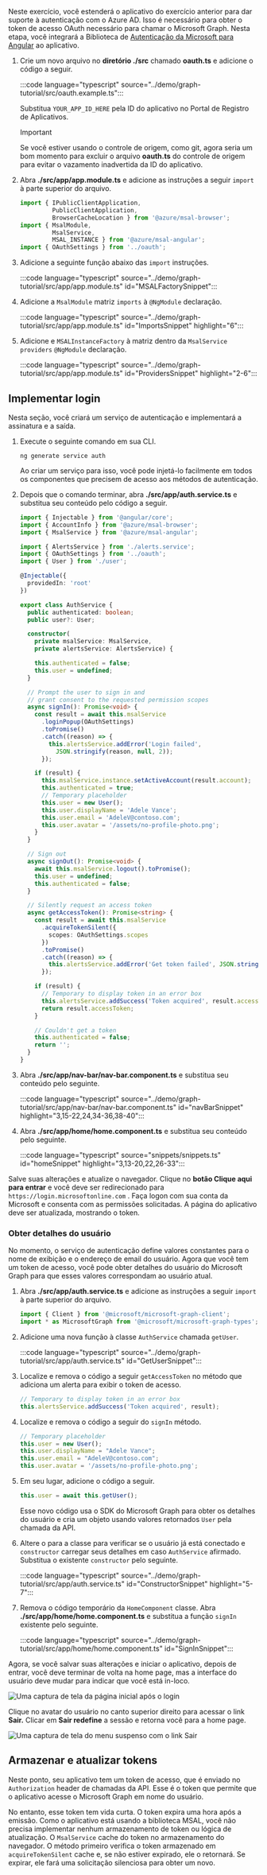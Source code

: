 <!-- markdownlint-disable MD002 MD041 -->

Neste exercício, você estenderá o aplicativo do exercício anterior para dar suporte à autenticação com o Azure AD. Isso é necessário para obter o token de acesso OAuth necessário para chamar o Microsoft Graph. Nesta etapa, você integrará a Biblioteca de [Autenticação da Microsoft para Angular](https://github.com/AzureAD/microsoft-authentication-library-for-js/blob/dev/lib/msal-angular/README.md) ao aplicativo.

1. Crie um novo arquivo no **diretório ./src** chamado **oauth.ts** e adicione o código a seguir.

    :::code language="typescript" source="../demo/graph-tutorial/src/oauth.example.ts":::

    Substitua `YOUR_APP_ID_HERE` pela ID do aplicativo no Portal de Registro de Aplicativos.

    > [!IMPORTANT]
    > Se você estiver usando o controle de origem, como git, agora seria um bom momento para excluir o arquivo **oauth.ts** do controle de origem para evitar o vazamento inadvertida da ID do aplicativo.

1. Abra **./src/app/app.module.ts** e adicione as instruções a seguir `import` à parte superior do arquivo.

    ```typescript
    import { IPublicClientApplication,
             PublicClientApplication,
             BrowserCacheLocation } from '@azure/msal-browser';
    import { MsalModule,
             MsalService,
             MSAL_INSTANCE } from '@azure/msal-angular';
    import { OAuthSettings } from '../oauth';
    ```

1. Adicione a seguinte função abaixo das `import` instruções.

    :::code language="typescript" source="../demo/graph-tutorial/src/app/app.module.ts" id="MSALFactorySnippet":::

1. Adicione a `MsalModule` matriz `imports` à `@NgModule` declaração.

    :::code language="typescript" source="../demo/graph-tutorial/src/app/app.module.ts" id="ImportsSnippet" highlight="6":::

1. Adicione e `MSALInstanceFactory` à matriz dentro da `MsalService` `providers` `@NgModule` declaração.

    :::code language="typescript" source="../demo/graph-tutorial/src/app/app.module.ts" id="ProvidersSnippet" highlight="2-6":::

## <a name="implement-sign-in"></a>Implementar login

Nesta seção, você criará um serviço de autenticação e implementará a assinatura e a saída.

1. Execute o seguinte comando em sua CLI.

    ```Shell
    ng generate service auth
    ```

    Ao criar um serviço para isso, você pode injetá-lo facilmente em todos os componentes que precisem de acesso aos métodos de autenticação.

1. Depois que o comando terminar, abra **./src/app/auth.service.ts** e substitua seu conteúdo pelo código a seguir.

    ```typescript
    import { Injectable } from '@angular/core';
    import { AccountInfo } from '@azure/msal-browser';
    import { MsalService } from '@azure/msal-angular';

    import { AlertsService } from './alerts.service';
    import { OAuthSettings } from '../oauth';
    import { User } from './user';

    @Injectable({
      providedIn: 'root'
    })

    export class AuthService {
      public authenticated: boolean;
      public user?: User;

      constructor(
        private msalService: MsalService,
        private alertsService: AlertsService) {

        this.authenticated = false;
        this.user = undefined;
      }

      // Prompt the user to sign in and
      // grant consent to the requested permission scopes
      async signIn(): Promise<void> {
        const result = await this.msalService
          .loginPopup(OAuthSettings)
          .toPromise()
          .catch((reason) => {
            this.alertsService.addError('Login failed',
              JSON.stringify(reason, null, 2));
          });

        if (result) {
          this.msalService.instance.setActiveAccount(result.account);
          this.authenticated = true;
          // Temporary placeholder
          this.user = new User();
          this.user.displayName = 'Adele Vance';
          this.user.email = 'AdeleV@contoso.com';
          this.user.avatar = '/assets/no-profile-photo.png';
        }
      }

      // Sign out
      async signOut(): Promise<void> {
        await this.msalService.logout().toPromise();
        this.user = undefined;
        this.authenticated = false;
      }

      // Silently request an access token
      async getAccessToken(): Promise<string> {
        const result = await this.msalService
          .acquireTokenSilent({
            scopes: OAuthSettings.scopes
          })
          .toPromise()
          .catch((reason) => {
            this.alertsService.addError('Get token failed', JSON.stringify(reason, null, 2));
          });

        if (result) {
          // Temporary to display token in an error box
          this.alertsService.addSuccess('Token acquired', result.accessToken);
          return result.accessToken;
        }

        // Couldn't get a token
        this.authenticated = false;
        return '';
      }
    }
    ```

1. Abra **./src/app/nav-bar/nav-bar.component.ts** e substitua seu conteúdo pelo seguinte.

    :::code language="typescript" source="../demo/graph-tutorial/src/app/nav-bar/nav-bar.component.ts" id="navBarSnippet" highlight="3,15-22,24,34-36,38-40":::

1. Abra **./src/app/home/home.component.ts** e substitua seu conteúdo pelo seguinte.

    :::code language="typescript" source="snippets/snippets.ts" id="homeSnippet" highlight="3,13-20,22,26-33":::

Salve suas alterações e atualize o navegador. Clique no **botão Clique aqui para entrar** e você deve ser redirecionado para `https://login.microsoftonline.com` . Faça logon com sua conta da Microsoft e consenta com as permissões solicitadas. A página do aplicativo deve ser atualizada, mostrando o token.

### <a name="get-user-details"></a>Obter detalhes do usuário

No momento, o serviço de autenticação define valores constantes para o nome de exibição e o endereço de email do usuário. Agora que você tem um token de acesso, você pode obter detalhes do usuário do Microsoft Graph para que esses valores correspondam ao usuário atual.

1. Abra **./src/app/auth.service.ts** e adicione as instruções a seguir `import` à parte superior do arquivo.

    ```typescript
    import { Client } from '@microsoft/microsoft-graph-client';
    import * as MicrosoftGraph from '@microsoft/microsoft-graph-types';
    ```

1. Adicione uma nova função à classe `AuthService` chamada `getUser`.

    :::code language="typescript" source="../demo/graph-tutorial/src/app/auth.service.ts" id="GetUserSnippet":::

1. Localize e remova o código a seguir `getAccessToken` no método que adiciona um alerta para exibir o token de acesso.

    ```typescript
    // Temporary to display token in an error box
    this.alertsService.addSuccess('Token acquired', result);
    ```

1. Localize e remova o código a seguir do `signIn` método.

    ```typescript
    // Temporary placeholder
    this.user = new User();
    this.user.displayName = "Adele Vance";
    this.user.email = "AdeleV@contoso.com";
    this.user.avatar = '/assets/no-profile-photo.png';
    ```

1. Em seu lugar, adicione o código a seguir.

    ```typescript
    this.user = await this.getUser();
    ```

    Esse novo código usa o SDK do Microsoft Graph para obter os detalhes do usuário e cria um objeto usando valores retornados `User` pela chamada da API.

1. Altere o para a classe para verificar se o usuário já está conectado e `constructor` carregar seus detalhes em caso `AuthService` afirmado. Substitua o existente `constructor` pelo seguinte.

    :::code language="typescript" source="../demo/graph-tutorial/src/app/auth.service.ts" id="ConstructorSnippet" highlight="5-7":::

1. Remova o código temporário da `HomeComponent` classe. Abra **./src/app/home/home.component.ts** e substitua a função `signIn` existente pelo seguinte.

    :::code language="typescript" source="../demo/graph-tutorial/src/app/home/home.component.ts" id="SignInSnippet":::

Agora, se você salvar suas alterações e iniciar o aplicativo, depois de entrar, você deve terminar de volta na home page, mas a interface do usuário deve mudar para indicar que você está in-loco.

![Uma captura de tela da página inicial após o login](./images/add-aad-auth-01.png)

Clique no avatar do usuário no canto superior direito para acessar o link **Sair.** Clicar em **Sair redefine** a sessão e retorna você para a home page.

![Uma captura de tela do menu suspenso com o link Sair](./images/add-aad-auth-02.png)

## <a name="storing-and-refreshing-tokens"></a>Armazenar e atualizar tokens

Neste ponto, seu aplicativo tem um token de acesso, que é enviado no `Authorization` header de chamadas da API. Esse é o token que permite que o aplicativo acesse o Microsoft Graph em nome do usuário.

No entanto, esse token tem vida curta. O token expira uma hora após a emissão. Como o aplicativo está usando a biblioteca MSAL, você não precisa implementar nenhum armazenamento de token ou lógica de atualização. O `MsalService` cache do token no armazenamento do navegador. O método primeiro verifica o token armazenado em `acquireTokenSilent` cache e, se não estiver expirado, ele o retornará. Se expirar, ele fará uma solicitação silenciosa para obter um novo.
